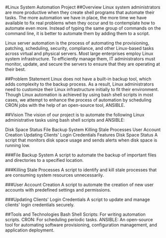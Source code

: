 #Linux System Automation Project
##Overview
Linux system administrators are more productive when they create shell programs that automate their tasks. The more automation we have in place, the more time we have available to fix real problems when they occur and to contemplate how to automate even more. Instead of typing the same group of commands on the command line, it is better to automate them by adding them to a script.

Linux server automation is the process of automating the provisioning, patching, scheduling, security, compliance, and other Linux-based tasks across virtual and physical servers. Most large enterprises employ Linux system infrastructure. To efficiently manage them, IT administrators must monitor, update, and secure the servers to ensure that they are operating at their best.

##Problem Statement
Linux does not have a built-in backup tool, which adds complexity to the backup process. As a result, Linux administrators need to customize their Linux infrastructure initially to fit their environment. Though Linux automation is achieved by using bash shell scripts in most cases, we attempt to enhance the process of automation by scheduling CRON jobs with the help of an open-source tool, ANSIBLE.

##Vision
The vision of our project is to automate the following Linux administrative tasks using bash shell scripts and ANSIBLE:

Disk Space Status
File Backup System
Killing Stale Processes
User Account Creation
Updating Clients' Login Credentials
Features
Disk Space Status
A script that monitors disk space usage and sends alerts when disk space is running low.

###File Backup System
A script to automate the backup of important files and directories to a specified location.

###Killing Stale Processes
A script to identify and kill stale processes that are consuming system resources unnecessarily.

###User Account Creation
A script to automate the creation of new user accounts with predefined settings and permissions.

###Updating Clients' Login Credentials
A script to update and manage clients' login credentials securely.

##Tools and Technologies
Bash Shell Scripts: For writing automation scripts.
CRON: For scheduling periodic tasks.
ANSIBLE: An open-source tool for automating software provisioning, configuration management, and application deployment.
